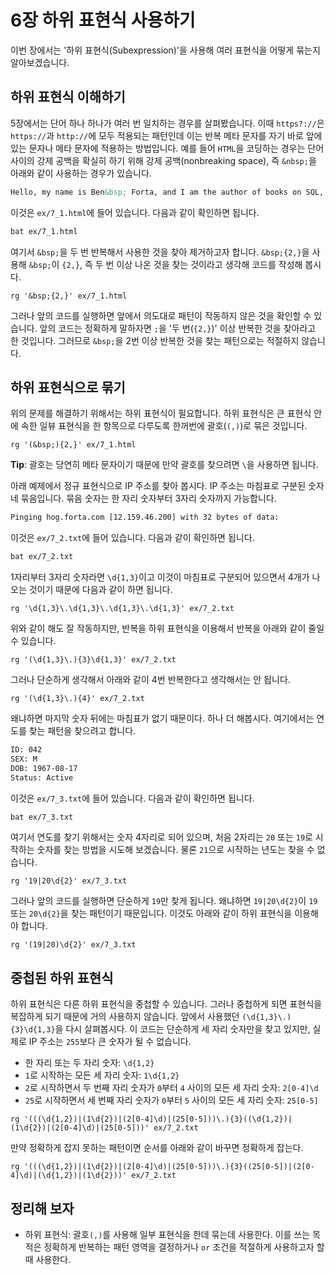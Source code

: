 # 6장 하위 표현식 사용하기

이번 장에서는 '하위 표현식(Subexpression)'을 사용해 여러 표현식을 어떻게 묶는지 알아보겠습니다.

## 하위 표현식 이해하기

5장에서는 단어 하나 하나가 여러 번 일치하는 경우를 살펴봤습니다. 이때 `https?://`은 `https://`과 `http://`에 모두 적용되는 패턴인데 이는 반복 메타 문자를 자기 바로 앞에 있는 문자나 메타 문자에 적용하는 방법입니다. 예를 들어 `HTML`을 코딩하는 경우는 단어 사이의 강제 공백을 확실히 하기 위해 강제 공백(nonbreaking space), 즉 `&nbsp;`을 아래와 같이 사용하는 경우가 있습니다.

```html
Hello, my name is Ben&bsp; Forta, and I am the author of books on SQL, ColdFusion, WAP, Windows&bsp;&bsp;2000, and other subjects.
```

이것은 `ex/7_1.html`에 들어 있습니다. 다음과 같이 확인하면 됩니다.

```bash
bat ex/7_1.html
```

여기서 `&bsp;`을 두 번 반복해서 사용한 것을 찾아 제거하고자 합니다. `&bsp;{2,}`을 사용해 `&bsp;`이 `{2,}`, 즉 두 번 이상 나온 것을 찾는 것이라고 생각해 코드를 작성해 봅시다.

```re
rg '&bsp;{2,}' ex/7_1.html
```

그러나 앞의 코드를 실행하면 앞에서 의도대로 패턴이 작동하지 않은 것을 확인할 수 있습니다. 앞의 코드는 정확하게 말하자면 `;`을 '두 번(`{2,}`)' 이상 반복한 것을 찾아라고 한 것입니다. 그러므로 `&bsp;`을 2번 이상 반복한 것을 찾는 패턴으로는 적절하지 않습니다.

## 하위 표현식으로 묶기

위의 문제를 해결하기 위해서는 하위 표현식이 필요합니다. 하위 표현식은 큰 표현식 안에 속한 일뷰 표현식을 한 항목으로 다루도록 한꺼번에 괄호(`(,)`)로 묶은 것입니다.

```re
rg '(&bsp;){2,}' ex/7_1.html
```

**Tip**: 괄호는 당연히 메타 문자이기 때문에 만약 괄호를 찾으려면 `\`을 사용하면 됩니다.

아래 예제에서 정규 표현식으로 IP 주소를 찾아 봅시다. IP 주소는 마침표로 구분된 숫자 네 묶음입니다. 묶음 숫자는 한 자리 숫자부터 3자리 숫자까지 가능합니다.

```txt
Pinging hog.forta.com [12.159.46.200] with 32 bytes of data:
```

이것은 `ex/7_2.txt`에 들어 있습니다. 다음과 같이 확인하면 됩니다.

```bash
bat ex/7_2.txt
```

1자리부터 3자리 숫자라면 `\d{1,3}`이고 이것이 마침표로 구분되어 있으면서 4개가 나오는 것이기 때문에 다음과 같이 하면 됩니다.

```re
rg '\d{1,3}\.\d{1,3}\.\d{1,3}\.\d{1,3}' ex/7_2.txt
```

위와 같이 해도 잘 작동하지만, 반복을 하위 표현식을 이용해서 반복을 아래와 같이 줄일 수 있습니다.

```re
rg '(\d{1,3}\.){3}\d{1,3}' ex/7_2.txt
```

그러나 단순하게 생각해서 아래와 같이 4번 반복한다고 생각해서는 안 됩니다.

```re
rg '(\d{1,3}\.){4}' ex/7_2.txt
```

왜냐하면 마지막 숫자 뒤에는 마침표가 없기 때문이다. 하나 더 해봅시다. 여기에서는 연도를 찾는 패턴을 찾으려고 합니다.

```txt
ID: 042
SEX: M
DOB: 1967-08-17
Status: Active
```

이것은 `ex/7_3.txt`에 들어 있습니다. 다음과 같이 확인하면 됩니다.

```bash
bat ex/7_3.txt
```

여기서 연도를 찾기 위해서는 숫자 4자리로 되어 있으며, 처음 2자리는 `20` 또는 `19`로 시작하는 숫자를 찾는 방법을 시도해 보겠습니다. 물론 `21`으로 시작하는 년도는 찾을 수 없습니다.

```re
rg '19|20\d{2}' ex/7_3.txt
```

그러나 앞의 코드를 실행하면 단순하게 `19`만 찾게 됩니다. 왜냐하면 `19|20\d{2}`이 `19` 또는 `20\d{2}`을 찾는 패턴이기 때문입니다. 이것도 아래와 같이 하위 표현식을 이용해야 합니다.

```re
rg '(19|20)\d{2}' ex/7_3.txt
```

## 중첩된 하위 표현식

하위 표현식은 다른 하위 표현식을 중첩할 수 있습니다. 그러나 중첩하게 되면 표현식을 복잡하게 되기 때문에 거의 사용하지 않습니다. 앞에서 사용했던 `(\d{1,3}\.){3}\d{1,3}`을 다시 살펴봅시다. 이 코드는 단순하게 세 자리 숫자만을 찾고 있지만, 실제로 IP 주소는 `255`보다 큰 숫자가 될 수 없습니다.

- 한 자리 또는 두 자리 숫자: `\d{1,2}`
- `1`로 시작하는 모든 세 자리 숫자: `1\d{1,2}`
- `2`로 시작하면서 두 번째 자리 숫자가 `0`부터 `4` 사이의 모든 세 자리 숫자: `2[0-4]\d`
- `25`로 시작하면서 세 번째 자리 숫자가 `0`부터 `5` 사이의 모든 세 자리 숫자: `25[0-5]`

```re
rg '(((\d{1,2})|(1\d{2})|(2[0-4]\d)|(25[0-5]))\.){3}((\d{1,2})|(1\d{2})|(2[0-4]\d)|(25[0-5]))' ex/7_2.txt
```

만약 정확하게 잡지 못하는 패턴이면 순서를 아래와 같이 바꾸면 정확하게 잡는다.

```re
rg '(((\d{1,2})|(1\d{2})|(2[0-4]\d)|(25[0-5]))\.){3}((25[0-5])|(2[0-4]\d)|(\d{1,2})|(1\d{2}))' ex/7_2.txt
```

## 정리해 보자

- 하위 표현식: 괄호`(,)`를 사용해 일부 표현식을 한데 묶는데 사용한다. 이를 쓰는 목적은 정확하게 반복하는 패턴 영역을 결정하거나 `or` 조건을 적절하게 사용하고자 할 때 사용한다.
